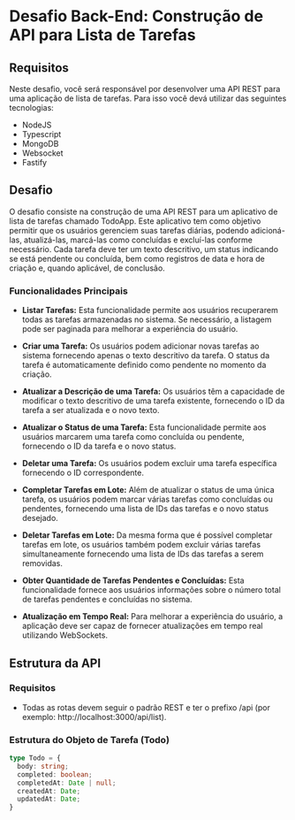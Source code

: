 # Desafio Back-End: Construção de API para Lista de Tarefas

## Requisitos

Neste desafio, você será responsável por desenvolver uma API REST para uma aplicação de lista de tarefas.
Para isso você devá utilizar das seguintes tecnologias:

- NodeJS
- Typescript
- MongoDB
- Websocket
- Fastify

## Desafio

O desafio consiste na construção de uma API REST para um aplicativo de lista de tarefas chamado TodoApp. Este aplicativo tem como objetivo permitir que os usuários gerenciem suas tarefas diárias, podendo adicioná-las, atualizá-las, marcá-las como concluídas e excluí-las conforme necessário. Cada tarefa deve ter um texto descritivo, um status indicando se está pendente ou concluída, bem como registros de data e hora de criação e, quando aplicável, de conclusão.

### Funcionalidades Principais

- **Listar Tarefas:** Esta funcionalidade permite aos usuários recuperarem todas as tarefas armazenadas no sistema. Se necessário, a listagem pode ser paginada para melhorar a experiência do usuário.

- **Criar uma Tarefa:** Os usuários podem adicionar novas tarefas ao sistema fornecendo apenas o texto descritivo da tarefa. O status da tarefa é automaticamente definido como pendente no momento da criação.

- **Atualizar a Descrição de uma Tarefa:** Os usuários têm a capacidade de modificar o texto descritivo de uma tarefa existente, fornecendo o ID da tarefa a ser atualizada e o novo texto.

- **Atualizar o Status de uma Tarefa:** Esta funcionalidade permite aos usuários marcarem uma tarefa como concluída ou pendente, fornecendo o ID da tarefa e o novo status.

- **Deletar uma Tarefa:** Os usuários podem excluir uma tarefa específica fornecendo o ID correspondente.

- **Completar Tarefas em Lote:** Além de atualizar o status de uma única tarefa, os usuários podem marcar várias tarefas como concluídas ou pendentes, fornecendo uma lista de IDs das tarefas e o novo status desejado.

- **Deletar Tarefas em Lote:** Da mesma forma que é possível completar tarefas em lote, os usuários também podem excluir várias tarefas simultaneamente fornecendo uma lista de IDs das tarefas a serem removidas.

- **Obter Quantidade de Tarefas Pendentes e Concluídas:** Esta funcionalidade fornece aos usuários informações sobre o número total de tarefas pendentes e concluídas no sistema.

- **Atualização em Tempo Real:** Para melhorar a experiência do usuário, a aplicação deve ser capaz de fornecer atualizações em tempo real utilizando WebSockets.

## Estrutura da API

### Requisitos

- Todas as rotas devem seguir o padrão REST e ter o prefixo /api (por exemplo: http://localhost:3000/api/list).

### Estrutura do Objeto de Tarefa (Todo)

```typescript
type Todo = {
  body: string;
  completed: boolean;
  completedAt: Date | null;
  createdAt: Date;
  updatedAt: Date;
}
